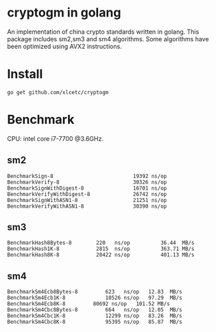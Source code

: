 # cryptogm in golang

An implementation of china crypto standards written in golang. This package includes sm2,sm3 and sm4 algorithms.
Some algorithms have been optimized using AVX2 instructions.
# Install 

```
go get github.com/xlcetc/cryptogm
```

# Benchmark

CPU: intel core i7-7700 @3.6GHz.

## sm2

```
BenchmarkSign-8               	   	     19392 ns/op 
BenchmarkVerify-8             	   	     30326 ns/op 
BenchmarkSignWithDigest-8     	   	     16701 ns/op 
BenchmarkVerifyWithDigest-8   	   	     26742 ns/op 
BenchmarkSignWithASN1-8       	   	     21251 ns/op 
BenchmarkVerifyWithASN1-8     	   	     30390 ns/op 
```

## sm3

```
BenchmarkHash8Bytes-8   	 220   ns/op	      36.44  MB/s
BenchmarkHash1K-8       	 2815  ns/op	      363.71 MB/s
BenchmarkHash8K-8       	 20422 ns/op	      401.13 MB/s
```

## sm4

```
BenchmarkSm4Ecb8Bytes-8       	623   ns/op	  12.83  MB/s
BenchmarkSm4Ecb1K-8             10526 ns/op	  97.29  MB/s
BenchmarkSm4Ecb8K-8        	80692 ns/op	  101.52 MB/s
BenchmarkSm4Cbc8Bytes-8         664   ns/op	  12.05  MB/s
BenchmarkSm4Cbc1K-8             12299 ns/op	  83.26  MB/s
BenchmarkSm4Cbc8K-8             95395 ns/op	  85.87  MB/s
```
